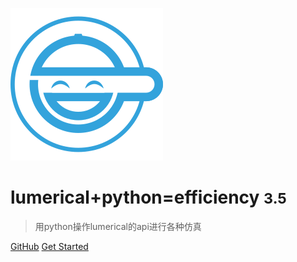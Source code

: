 <!-- _coverpage.md -->

![logo](_media/icon.svg)

# lumerical+python=efficiency <small>3.5</small>

> 用python操作lumerical的api进行各种仿真


[GitHub](https://github.com/Photonic-AI-Communication/lumerical-python-script/)
[Get Started](#前言)